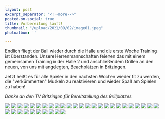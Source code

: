 ```yaml
---
layout: post
excerpt_separator: "<!--more-->"
posted-on-social: true
title: Vorbereitung läuft!
thumbnail: "/upload/2021/09/02/image01.jpeg"
photoalbum: ''

---
```

Endlich fliegt der Ball wieder durch die Halle und die erste Woche Training ist überstanden. Unsere Herrenmannschaften feierten das mit einem gemeinsamen Training in der Halle 2 und anschließendem Grillen an den neuen, von uns mit angelegten, Beachplätzen in Britzingen.

Jetzt heißt es für alle Spieler in den nächsten Wochen wieder fit zu werden, die "verkümmerten" Muskeln zu reaktivieren und wieder Spaß am Spielen zu haben!

_Danke an den TV Britzingen für Bereitstellung des Grillplatzes_

_![](/upload/2021/09/02/image02.jpeg)_
_![](/upload/2021/09/02/image03.jpeg)_
_![](/upload/2021/09/02/image04.jpeg)_
_![](/upload/2021/09/02/image05.jpeg)_
_![](/upload/2021/09/02/image06.jpeg)_
_![](/upload/2021/09/02/image07.jpeg)_
_![](/upload/2021/09/02/image08.jpeg)_
_![](/upload/2021/09/02/image09.jpeg)_
_![](/upload/2021/09/02/image10.jpeg)_
_![](/upload/2021/09/02/image11.jpeg)_
_![](/upload/2021/09/02/image12.jpeg)_
_![](/upload/2021/09/02/image13.jpeg)_
_![](/upload/2021/09/02/image14.jpeg)_
_![](/upload/2021/09/02/image15.jpeg)_
_![](/upload/2021/09/02/image16.jpeg)_
_![](/upload/2021/09/02/image17.jpeg)_
_![](/upload/2021/09/02/image18.jpeg)_
_![](/upload/2021/09/02/image19.jpeg)_
_![](/upload/2021/09/02/image20.jpeg)_
_![](/upload/2021/09/02/image21.jpeg)_
_![](/upload/2021/09/02/image22.jpeg)_
_![](/upload/2021/09/02/image23.jpeg)_
_![](/upload/2021/09/02/image24.jpeg)_
_![](/upload/2021/09/02/image25.jpeg)_
_![](/upload/2021/09/02/image26.jpeg)_
_![](/upload/2021/09/02/image27.jpeg)_
_![](/upload/2021/09/02/image28.jpeg)_
_![](/upload/2021/09/02/image29.jpeg)_
_![](/upload/2021/09/02/image30.jpeg)_
_![](/upload/2021/09/02/image31.jpeg)_
_![](/upload/2021/09/02/image32.jpeg)_
_![](/upload/2021/09/02/image33.jpeg)_
_![](/upload/2021/09/02/image34.jpeg)_
_![](/upload/2021/09/02/image35.jpeg)_
_![](/upload/2021/09/02/image36.jpeg)_